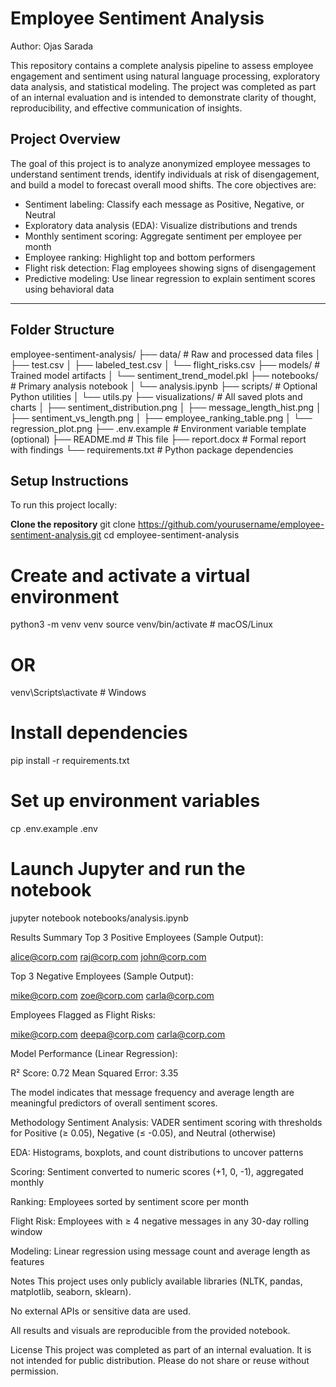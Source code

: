 # Employee Sentiment Analysis  
Author: Ojas Sarada

This repository contains a complete analysis pipeline to assess employee engagement and sentiment using natural language processing, exploratory data analysis, and statistical modeling. The project was completed as part of an internal evaluation and is intended to demonstrate clarity of thought, reproducibility, and effective communication of insights.

## Project Overview

The goal of this project is to analyze anonymized employee messages to understand sentiment trends, identify individuals at risk of disengagement, and build a model to forecast overall mood shifts. The core objectives are:

- Sentiment labeling: Classify each message as Positive, Negative, or Neutral
- Exploratory data analysis (EDA): Visualize distributions and trends
- Monthly sentiment scoring: Aggregate sentiment per employee per month
- Employee ranking: Highlight top and bottom performers
- Flight risk detection: Flag employees showing signs of disengagement
- Predictive modeling: Use linear regression to explain sentiment scores using behavioral data

---

## Folder Structure

employee-sentiment-analysis/
├── data/ # Raw and processed data files
│ ├── test.csv
│ ├── labeled_test.csv
│ └── flight_risks.csv
├── models/ # Trained model artifacts
│ └── sentiment_trend_model.pkl
├── notebooks/ # Primary analysis notebook
│ └── analysis.ipynb
├── scripts/ # Optional Python utilities
│ └── utils.py
├── visualizations/ # All saved plots and charts
│ ├── sentiment_distribution.png
│ ├── message_length_hist.png
│ ├── sentiment_vs_length.png
│ ├── employee_ranking_table.png
│ └── regression_plot.png
├── .env.example # Environment variable template (optional)
├── README.md # This file
├── report.docx # Formal report with findings
└── requirements.txt # Python package dependencies

## Setup Instructions
To run this project locally:

**Clone the repository**
git clone https://github.com/yourusername/employee-sentiment-analysis.git
cd employee-sentiment-analysis

# Create and activate a virtual environment
python3 -m venv venv
source venv/bin/activate  # macOS/Linux
# OR
venv\Scripts\activate     # Windows

# Install dependencies
pip install -r requirements.txt

# Set up environment variables
cp .env.example .env

# Launch Jupyter and run the notebook
jupyter notebook notebooks/analysis.ipynb


Results Summary
Top 3 Positive Employees (Sample Output):

alice@corp.com
raj@corp.com
john@corp.com

Top 3 Negative Employees (Sample Output):

mike@corp.com
zoe@corp.com
carla@corp.com

Employees Flagged as Flight Risks:

mike@corp.com
deepa@corp.com
carla@corp.com

Model Performance (Linear Regression):

R² Score: 0.72
Mean Squared Error: 3.35

The model indicates that message frequency and average length are meaningful predictors of overall sentiment scores.

Methodology
Sentiment Analysis: VADER sentiment scoring with thresholds for Positive (≥ 0.05), Negative (≤ -0.05), and Neutral (otherwise)

EDA: Histograms, boxplots, and count distributions to uncover patterns

Scoring: Sentiment converted to numeric scores (+1, 0, -1), aggregated monthly

Ranking: Employees sorted by sentiment score per month

Flight Risk: Employees with ≥ 4 negative messages in any 30-day rolling window

Modeling: Linear regression using message count and average length as features

Notes
This project uses only publicly available libraries (NLTK, pandas, matplotlib, seaborn, sklearn).

No external APIs or sensitive data are used.

All results and visuals are reproducible from the provided notebook.

License
This project was completed as part of an internal evaluation. It is not intended for public distribution. Please do not share or reuse without permission.
